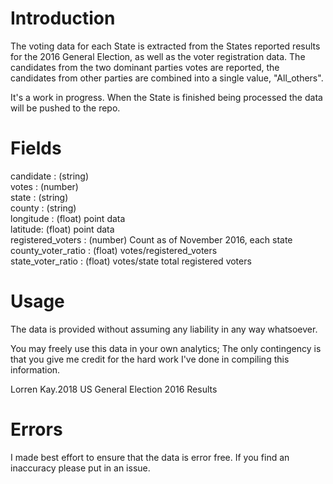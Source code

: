 # Introduction

The voting data for each State is extracted from the States reported results for the 2016 General Election, as well as the voter registration data.  The candidates from the two dominant parties votes are reported, the candidates from other parties are combined into a single value, "All_others".

It's a work in progress. When the State is finished being processed the data will be pushed to the repo.

# Fields

candidate	: (string) <br>
votes	: (number) <br>
state	: (string) <br>
county : (string) <br>
longitude	: (float) point data <br>
latitude:	(float) point data <br>
registered_voters : (number)  Count as of November 2016, each state <br>
county_voter_ratio	: (float)  votes/registered_voters <br>
state_voter_ratio : (float) votes/state total registered voters <br>

# Usage

The data is provided without assuming any liability in any way whatsoever.

You may freely use this data in your own analytics; The only contingency is that you give me credit for the hard work I've done in compiling this information.  

  Lorren Kay.2018
  US General Election 2016 Results       

# Errors

I made best effort to ensure that the data is error free.  If you find an inaccuracy please put in an issue.
